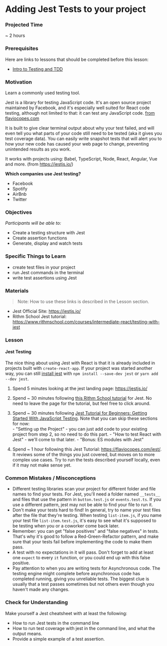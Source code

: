 # Adding Jest Tests to your project

### Projected Time

~ 2 hours

### Prerequisites

Here are links to lessons that should be completed before this lesson:

- [Intro to Testing and TDD](testing-and-tdd.md)

### Motivation

Learn a commonly used testing tool.

Jest is a library for testing JavaScript code. It's an open source project maintained by Facebook, and it's especially well suited for React code testing, although not limited to that: it can test any JavaScript code. [from flaviocopes.com](https://flaviocopes.com/jest/)

It is built to give clear terminal output about why your test failed, and will even tell you what parts of your code still need to be tested (aka it gives you test coverage data). You can easily write snapshot tests that will alert you to how your new code has caused your web page to change, preventing unintended results as you work.

It works with projects using: Babel, TypeScript, Node, React, Angular, Vue and more. (from https://jestjs.io/)

**Which companies use Jest testing?**

- Facebook
- Spotify
- AirBnb
- Twitter

### Objectives

_Participants will be able to:_

- Create a testing structure with Jest
- Create assertion functions
- Generate, display and watch tests

### Specific Things to Learn

  - create test files in your project
  - run Jest commands in the terminal
  - write test assertions using Jest


  ### Materials
  > Note:  How to use these links is described in the Lesson section.

  - Jest Official Site: https://jestjs.io/
  - Rithm School Jest tutorial: https://www.rithmschool.com/courses/intermediate-react/testing-with-jest
  ### Lesson

  #### Jest Testing

  The nice thing about using Jest with React is that it is already included in projects built with `create-react-app`.  If your project was started another way, you can still [install jest](https://jestjs.io/docs/getting-started) with `npm install --save-dev jest` or `yarn add --dev jest`.

  1. Spend 5 minutes looking at the jest landing page: https://jestjs.io/

  2. Spend ~ 30 minutes following [this Rithm School tutorial]( https://www.rithmschool.com/courses/intermediate-react/testing-with-jest) for Jest. No need to leave the page for the tutorial, but feel free to click around.

  3. Spend ~ 30 minutes following [Jest Tutorial for Beginners: Getting Started With JavaScript Testing](https://www.valentinog.com/blog/jest/). Note that you can skip these sections for now:  
    - "Setting up the Project" - you can just add code to your existing project from step 2, so no need to do this part.
    - "How to test React with Jest" - we'll come to that later.
    - "Bonus: ES modules with Jest"

  4. Spend ~ 1 hour following this Jest Tutorial: https://flaviocopes.com/jest/.  It reviews some of the things you just covered, but moves on to more complex use cases.  Try to run the tests described yourself locally, even if it may not make sense yet.

  ### Common Mistakes / Misconceptions

  - Different testing libraries scan your project for different folder and file names to find your tests. For Jest, you'll need a folder named `__tests__` and files that use the pattern in `button.test.js` or `events.test.ts`. If you use a different pattern, jest may not be able to find your file to run it.
  - Don't make your tests hard to find!  In general, try to name your test files after the file that they're testing. When testing `list-item.js`, if you name your test file `list-item.test.js`, it's easy to see what it's supposed to be testing when you or a coworker come back later.
  - Remember: you can get "false positives" and "false negatives" in tests. That's why it's good to follow a Red-Green-Refactor pattern, and make sure that your tests fail before implementing the code to make them pass.
  - A test with no expectations in it will pass. Don't forget to add at least one `expect` to every `it` function, or you could end up with this false positive.
  - Pay attention to when you are writing tests for Asynchronous code. The testing engine might complete before asynchronous code has completed running, giving you unreliable tests. The biggest clue is usually that a test passes sometimes but not others even though you haven't made any changes.

  ### Check for Understanding
  Make yourself a Jest cheatsheet with at least the following:
  - How to run Jest tests in the command line
  - How to run test coverage with jest in the command line, and what the output means.
  - Provide a simple example of a test assertion.
